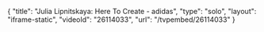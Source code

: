 {
    "title": "Julia Lipnitskaya: Here To Create - adidas",
    "type": "solo",
    "layout": "iframe-static",
    "videoId": "26114033",
    "url": "\/tvpembed\/26114033"
}